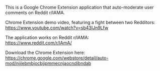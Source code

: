 This is a Google Chrome Extension application that auto-moderate user comments on Reddit r/IAMA.

Chrome Extension demo video, featuring a fight between two Redditors:<br/>
https://www.youtube.com/watch?v=sb43IJn9Lfw


The application works on Reddit r/IAMA:<br/>
https://www.reddit.com/r/IAmA/

Download the Chrome Extension here:<br/>
https://chrome.google.com/webstore/detail/auto-mod/njiiebmbjocbjjpmmecnjaocndibndab

